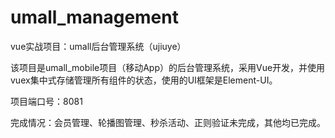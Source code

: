 # umall_management
vue实战项目：umall后台管理系统（ujiuye）

该项目是umall_mobile项目（移动App）的后台管理系统，采用Vue开发，并使用vuex集中式存储管理所有组件的状态，使用的UI框架是Element-UI。

项目端口号：8081

完成情况：会员管理、轮播图管理、秒杀活动、正则验证未完成，其他均已完成。

